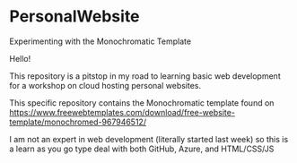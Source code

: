 # PersonalWebsite
Experimenting with the Monochromatic Template

Hello!

This repository is a pitstop in my road to learning basic web development for a workshop on cloud hosting personal websites.

This specific repository contains the Monochromatic template found on 
https://www.freewebtemplates.com/download/free-website-template/monochromed-967946512/

I am not an expert in web development (literally started last week) so this is a learn as you go type deal with both GitHub, Azure, and HTML/CSS/JS

